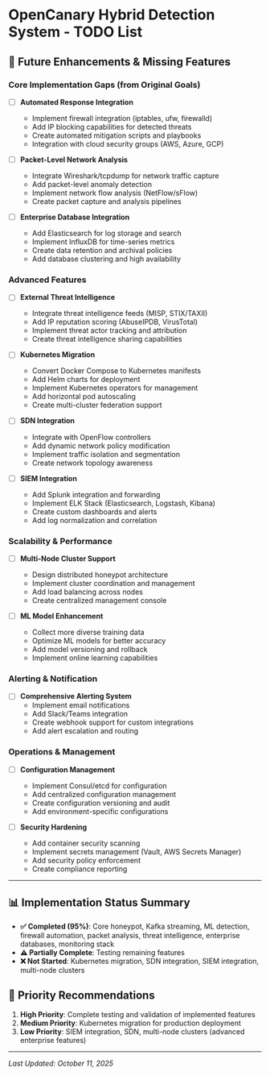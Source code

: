 # OpenCanary Hybrid Detection System - TODO List

## 🚀 **Future Enhancements & Missing Features**

### **Core Implementation Gaps (from Original Goals)**

- [ ] **Automated Response Integration**
  - Implement firewall integration (iptables, ufw, firewalld)
  - Add IP blocking capabilities for detected threats
  - Create automated mitigation scripts and playbooks
  - Integration with cloud security groups (AWS, Azure, GCP)

- [ ] **Packet-Level Network Analysis**
  - Integrate Wireshark/tcpdump for network traffic capture
  - Add packet-level anomaly detection
  - Implement network flow analysis (NetFlow/sFlow)
  - Create packet capture and analysis pipelines

- [ ] **Enterprise Database Integration**
  - Add Elasticsearch for log storage and search
  - Implement InfluxDB for time-series metrics
  - Create data retention and archival policies
  - Add database clustering and high availability

### **Advanced Features**

- [ ] **External Threat Intelligence**
  - Integrate threat intelligence feeds (MISP, STIX/TAXII)
  - Add IP reputation scoring (AbuseIPDB, VirusTotal)
  - Implement threat actor tracking and attribution
  - Create threat intelligence sharing capabilities

- [ ] **Kubernetes Migration**
  - Convert Docker Compose to Kubernetes manifests
  - Add Helm charts for deployment
  - Implement Kubernetes operators for management
  - Add horizontal pod autoscaling
  - Create multi-cluster federation support

- [ ] **SDN Integration**
  - Integrate with OpenFlow controllers
  - Add dynamic network policy modification
  - Implement traffic isolation and segmentation
  - Create network topology awareness

- [ ] **SIEM Integration**
  - Add Splunk integration and forwarding
  - Implement ELK Stack (Elasticsearch, Logstash, Kibana)
  - Create custom dashboards and alerts
  - Add log normalization and correlation

### **Scalability & Performance**

- [ ] **Multi-Node Cluster Support**
  - Design distributed honeypot architecture
  - Implement cluster coordination and management
  - Add load balancing across nodes
  - Create centralized management console

- [ ] **ML Model Enhancement**
  - Collect more diverse training data
  - Optimize ML models for better accuracy
  - Add model versioning and rollback
  - Implement online learning capabilities

### **Alerting & Notification**

- [ ] **Comprehensive Alerting System**
  - Implement email notifications
  - Add Slack/Teams integration
  - Create webhook support for custom integrations
  - Add alert escalation and routing

### **Operations & Management**

- [ ] **Configuration Management**
  - Implement Consul/etcd for configuration
  - Add centralized configuration management
  - Create configuration versioning and audit
  - Add environment-specific configurations

- [ ] **Security Hardening**
  - Add container security scanning
  - Implement secrets management (Vault, AWS Secrets Manager)
  - Add security policy enforcement
  - Create compliance reporting

---

## 📊 **Implementation Status Summary**

- **✅ Completed (95%)**: Core honeypot, Kafka streaming, ML detection, firewall automation, packet analysis, threat intelligence, enterprise databases, monitoring stack
- **⚠️ Partially Complete**: Testing remaining features
- **❌ Not Started**: Kubernetes migration, SDN integration, SIEM integration, multi-node clusters

## 🎯 **Priority Recommendations**

1. **High Priority**: Complete testing and validation of implemented features
2. **Medium Priority**: Kubernetes migration for production deployment
3. **Low Priority**: SIEM integration, SDN, multi-node clusters (advanced enterprise features)

---

*Last Updated: October 11, 2025*
